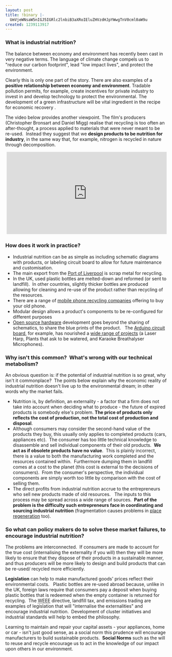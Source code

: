 ```yaml
---
layout: post
title: !binary |-
  UmVjeWNsaW5nIGJ5IGRlc2lnbiB3aXRoIEluZHVzdHJpYWwgTnV0cml0aW9u
created: 1239113917
---
```

<h3>What is industrial nutrition?</h3>
<p>The balance between economy and environment has recently been cast in very negative terms. The language of climate change compels us to &quot;reduce our carbon footprint&quot;, lead &quot;low impact lives&quot;, and protect the environment.</p>
<p>Clearly this is only one part of the story. There are also examples of a <strong>positive relationship between economy and environment</strong>. Tradable pollution permits, for example, create incentives for private industry to invest in and develop technology to protect the environmental. The development of a green infrastructure will be vital ingredient in the recipe for economic recovery
<!--<a href="http://clients.infonomics.ltd.uk/?q=recession-policy-response">recipe for economic recovery</a>-->.</p>
<p>The video below provides another viewpoint. The film's producers (Christopher Bronsart and Daniel Migg) realise that recycling is too often an after-thought, a process applied to materials that were never meant to be re-used.&nbsp;  Instead they suggest that we <strong>design products to be nutrition for industry</strong>, in the same way that, for example, nitrogen is recycled in nature through decomposition.</p>
<!--break-->
<p class="rtecenter">&nbsp;<embed width="500" height="256" autoplay="false" src="http://www.chris-site.de/nextind_large.mov"></embed></p>
<h3>How does it work in practice?</h3>
<ul>
    <li>Industrial nutrition can be as simple as including schematic diagrams with products, or labeling circuit board to allow for future maintenance and customisation.</li>
    <li>The main export from the <a rel="nofollow" href="http://www.shipcanal.co.uk/port-of-liverpool/">Port of Liverpool</a> is scrap metal for recycling.</li>
    <li>In the UK, used plastic bottles are melted-down and reformed (or sent to landfill).&nbsp; In other countries, slightly thicker bottles are produced allowing for cleaning and re-use of the product rather than recycling of the resources.</li>
    <li>There are a range of <a rel="nofollow" href="recycling http://www.mobilephonerecycling.co.uk/">mobile phone recycling companies</a> offering to buy your old phone.</li>
    <li>Modular design allows a product's components to be re-configured for different purposes</li>
    <li><a href="http://www.economist.com/science/tq/displaystory.cfm?story_id=11482589">Open source hardware</a> development goes beyond the sharing of schematics, to share the blue prints of the product. &nbsp; The <a href="http://www.arduino.cc/">Arduino circuit board</a>, for example, has nourished a <a href="http://www.arduino.cc/playground/Projects/ArduinoUsers">wide range of projects</a> (a Laser Harp, Plants that ask to be watered, and Karaoke Breathalyser Microphones).</li>
</ul>
<h3>Why isn't this common?&nbsp; What's wrong with our technical metabolism?</h3>
<p>An obvious question is: if the potential of industrial nutrition is so great, why isn't it commonplace?&nbsp; The points below explain why the economic reality of industrial nutrition doesn't live up to the environmental dream; in other words why the market fails.</p>
<ul>
    <li>Nutrition is, by definition, an externality - a factor that a firm does not take into account when deciding what to produce - the future of expired products is somebody else's problem. <strong> The price of products only reflects the cost of production, not the total cost of production and disposal</strong>.</li>
    <li>Although consumers may consider the second-hand value of the products they buy, this usually only applies to completed products (cars, appliances etc).&nbsp;  The consumer has too little technical knowledge to disassemble and sell individual components of their old products.&nbsp;  <strong>We act as if obsolete products have no value</strong>.&nbsp;  This is plainly incorrect, there is a value to both the manufacturing work completed and the resources contained within.&nbsp;   Furthermore dumping them in landfill comes at a cost to the planet (this cost is external to the decisions of consumers).&nbsp; From the consumer's perspective, the individual components are simply worth too little by comparison with the cost of selling them.</li>
    <li>The direct profits from industrial nutrition accrue to the entrepreneurs who sell new products made of old resources. &nbsp; The inputs to this process may be spread across a wide range of sources.&nbsp;  <strong>Part of the problem is the difficulty such entrepreneurs face in coordinating and sourcing industrial nutrition</strong> (fragmentation causes problems in <a href="http://clients.infonomics.ltd.uk/?q=peoplemanagedplaces">place regeneration</a> too).</li>
</ul>
<h3>So what can policy makers do to solve these market failures, to encourage industrial nutrition?</h3>
<p>The problems are interconnected.&nbsp;  If consumers are made to account for the true cost (internalising the externality if you will) then they will be more likely to ensure that they dispose of their products in a sustainable manner, and thus producers will be more likely to design and build products that can be re-used/ recycled more efficiently.</p>
<p><strong>Legislation</strong> can help to make manufactured goods' prices reflect their environmental costs. &nbsp; Plastic bottles are re-used abroad because, unlike in the UK, foreign laws require that consumers pay a deposit when buying plastic bottles that is redeemed when the empty container is returned for recycling.&nbsp;  The <acronym title="Waste Electrical and Electronic Equipment">WEEE</acronym> directive, landfill tax, and emissions trading are examples of legislation that will &quot;internalise the externalities&quot; and encourage industrial nutrition.&nbsp; Development of cluster initiatives and industrial standards will help to embed the philosophy.</p>
<p>Learning to maintain and repair your capital assets - your appliances, home or car - isn't just good sense, as a social norm this prudence will encourage manufacturers to build sustainable products.&nbsp; <strong>Social Norms</strong> such as the will to reuse and recycle encourage us to act in the knowledge of our impact upon others in our environment.</p>
